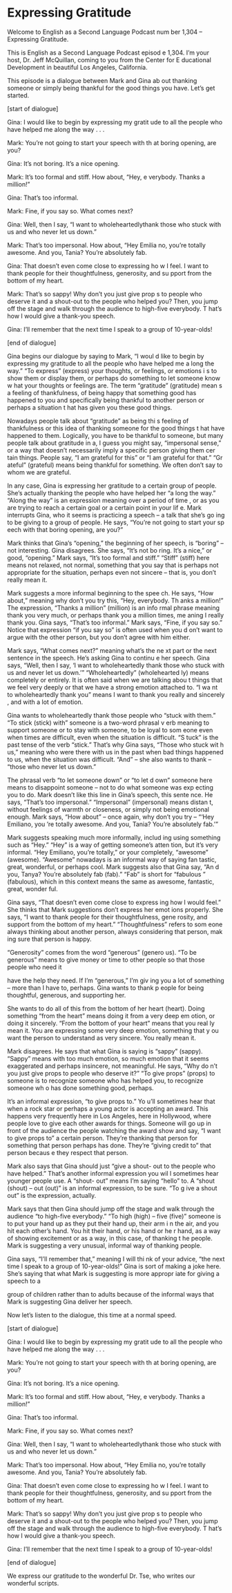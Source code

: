 # Expressing Gratitude

Welcome to English as a Second Language Podcast num ber 1,304 – Expressing Gratitude.

This is English as a Second Language Podcast episod e 1,304. I’m your host, Dr. Jeff McQuillan, coming to you from the Center for E ducational Development in beautiful Los Angeles, California.

This episode is a dialogue between Mark and Gina ab out thanking someone or simply being thankful for the good things you have.  Let’s get started.

[start of dialogue]

Gina: I would like to begin by expressing my gratit ude to all the people who have helped me along the way . . .

Mark: You’re not going to start your speech with th at boring opening, are you?

Gina: It’s not boring. It’s a nice opening.

Mark: It’s too formal and stiff. How about, “Hey, e verybody. Thanks a million!”

Gina: That’s too informal.

Mark: Fine, if you say so. What comes next?

Gina: Well, then I say, “I want to wholeheartedlythank those who stuck with us and who never let us down.”

Mark: That’s too impersonal. How about, “Hey Emilia no, you’re totally awesome. And you, Tania? You’re absolutely fab.

Gina: That doesn’t even come close to expressing ho w I feel. I want to thank people for their thoughtfulness, generosity, and su pport from the bottom of my heart.

Mark: That’s so sappy! Why don’t you just give prop s to people who deserve it and a shout-out to the people who helped you? Then,  you jump off the stage and walk through the audience to high-five everybody. T hat’s how I would give a thank-you speech.

Gina: I’ll remember that the next time I speak to a  group of 10-year-olds!

[end of dialogue]

Gina begins our dialogue by saying to Mark, “I woul d like to begin by expressing my gratitude to all the people who have helped me a long the way.” “To express” (express) your thoughts, or feelings, or emotions i s to show them or display them, or perhaps do something to let someone know w hat your thoughts or feelings are. The term “gratitude” (gratitude) mean s a feeling of thankfulness, of being happy that something good has happened to you  and specifically being thankful to another person or perhaps a situation t hat has given you these good things.

Nowadays people talk about “gratitude” as being thi s feeling of thankfulness or this idea of thanking someone for the good things t hat have happened to them. Logically, you have to be thankful to someone, but many people talk about gratitude in a, I guess you might say, “impersonal sense,” or a way that doesn’t necessarily imply a specific person giving them cer tain things. People say, “I am grateful for this” or “I am grateful for that.” “Gr ateful” (grateful) means being thankful for something. We often don’t say to whom we are grateful.

In any case, Gina is expressing her gratitude to a certain group of people. She’s actually thanking the people who have helped her “a long the way.” “Along the way” is an expression meaning over a period of time , or as you are trying to reach a certain goal or a certain point in your lif e. Mark interrupts Gina, who it seems is practicing a speech – a talk that she’s go ing to be giving to a group of people. He says, “You’re not going to start your sp eech with that boring opening, are you?”

Mark thinks that Gina’s “opening,” the beginning of  her speech, is “boring” – not interesting. Gina disagrees. She says, “It’s not bo ring. It’s a nice,” or good, “opening.” Mark says, “It’s too formal and stiff.” “Stiff” (stiff) here means not relaxed, not normal, something that you say that is  perhaps not appropriate for the situation, perhaps even not sincere – that is, you don’t really mean it.

Mark suggests a more informal beginning to the spee ch. He says, “How about,” meaning why don’t you try this, “Hey, everybody. Th anks a million!” The expression, “Thanks a million” (million) is an info rmal phrase meaning thank you very much, or perhaps thank you a million times, me aning I really thank you. Gina says, “That’s too informal.” Mark says, “Fine,  if you say so.” Notice that expression “if you say so” is often used when you d on’t want to argue with the other person, but you don’t agree with him either.

 Mark says, “What comes next?” meaning what’s the ne xt part or the next sentence in the speech. He’s asking Gina to continu e her speech. Gina says, “Well, then I say, ‘I want to wholeheartedly thank those who stuck with us and never let us down.’” “Wholeheartedly” (wholehearted ly) means completely or entirely. It is often said when we are talking abou t things that we feel very deeply or that we have a strong emotion attached to. “I wa nt to wholeheartedly thank you” means I want to thank you really and sincerely , and with a lot of emotion.

Gina wants to wholeheartedly thank those people who  “stuck with them.” “To stick (stick) with” someone is a two-word phrasal v erb meaning to support someone or to stay with someone, to be loyal to som eone even when times are difficult, even when the situation is difficult. “S tuck” is the past tense of the verb “stick.” That’s why Gina says, “Those who stuck wit h us,” meaning who were there with us in the past when bad things happened to us, when the situation was difficult. “And” – she also wants to thank – “those  who never let us down.”

The phrasal verb “to let someone down” or “to let d own” someone here means to disappoint someone – not to do what someone was exp ecting you to do. Mark doesn’t like this line in Gina’s speech, this sente nce. He says, “That’s too impersonal.” “Impersonal” (impersonal) means distan t, without feelings of warmth or closeness, or simply not being emotional enough.  Mark says, “How about” – once again, why don’t you try – “‘Hey Emiliano, you ’re totally awesome. And you, Tania? You’re absolutely fab.’”

Mark suggests speaking much more informally, includ ing using something such as “Hey.” “Hey” is a way of getting someone’s atten tion, but it’s very informal. “Hey Emiliano, you’re totally,” or your completely,  “awesome” (awesome). “Awesome” nowadays is an informal way of saying fan tastic, great, wonderful, or perhaps cool. Mark suggests also that Gina say, “An d you, Tanya? You’re absolutely fab (fab).” “Fab” is short for “fabulous ” (fabulous), which in this context means the same as awesome, fantastic, great, wonder ful.

Gina says, “That doesn’t even come close to express ing how I would feel.” She thinks that Mark suggestions don’t express her emot ions properly. She says, “I want to thank people for their thoughtfulness, gene rosity, and support from the bottom of my heart.” “Thoughtfulness” refers to som eone always thinking about another person, always considering that person, mak ing sure that person is happy.

“Generosity” comes from the word “generous” (genero us). “To be generous” means to give money or time to other people so that  those people who need it

have the help they need. If I’m “generous,” I’m giv ing you a lot of something – more than I have to, perhaps. Gina wants to thank p eople for being thoughtful, generous, and supporting her.

She wants to do all of this from the bottom of her heart (heart). Doing something “from the heart” means doing it from a very deep em otion, or doing it sincerely. “From the bottom of your heart” means that you real ly mean it. You are expressing some very deep emotion, something that y ou want the person to understand as very sincere. You really mean it.

Mark disagrees. He says that what Gina is saying is  “sappy” (sappy). “Sappy” means with too much emotion, so much emotion that it seems exaggerated and perhaps insincere, not meaningful. He says, “Why do n’t you just give props to people who deserve it?” “To give props” (props) to someone is to recognize someone who has helped you, to recognize someone wh o has done something good, perhaps.

It’s an informal expression, “to give props to.” Yo u’ll sometimes hear that when a rock star or perhaps a young actor is accepting an award. This happens very frequently here in Los Angeles, here in Hollywood, where people love to give each other awards for things. Someone will go up in  front of the audience the people watching the award show and say, “I want to give props to” a certain person. They’re thanking that person for something that person perhaps has done. They’re “giving credit to” that person becaus e they respect that person.

Mark also says that Gina should just “give a shout- out to the people who have helped.” That’s another informal expression you wil l sometimes hear younger people use. A “shout- out” means I’m saying “hello”  to. A “shout (shout) – out (out)” is an informal expression, to be sure. “To g ive a shout out” is the expression, actually.

Mark says that then Gina should jump off the stage and walk through the audience “to high-five everybody.” “To high (high) – five (five)” someone is to put your hand up as they put their hand up, their arm i n the air, and you hit each other’s hand. You hit their hand, or his hand or he r hand, as a way of showing excitement or as a way, in this case, of thanking t he people. Mark is suggesting a very unusual, informal way of thanking people.

Gina says, “I’ll remember that,” meaning I will thi nk of your advice, “the next time I speak to a group of 10-year-olds!” Gina is sort of making a joke here. She’s saying that what Mark is suggesting is more appropr iate for giving a speech to a

group of children rather than to adults because of the informal ways that Mark is suggesting Gina deliver her speech.

Now let’s listen to the dialogue, this time at a normal speed.

[start of dialogue]

Gina: I would like to begin by expressing my gratit ude to all the people who have helped me along the way . . .

Mark: You’re not going to start your speech with th at boring opening, are you?

Gina: It’s not boring. It’s a nice opening.

Mark: It’s too formal and stiff. How about, “Hey, e verybody. Thanks a million!”

Gina: That’s too informal.

Mark: Fine, if you say so. What comes next?

Gina: Well, then I say, “I want to wholeheartedlythank those who stuck with us and who never let us down.”

Mark: That’s too impersonal. How about, “Hey Emilia no, you’re totally awesome. And you, Tania? You’re absolutely fab.

Gina: That doesn’t even come close to expressing ho w I feel. I want to thank people for their thoughtfulness, generosity, and su pport from the bottom of my heart.

Mark: That’s so sappy! Why don’t you just give prop s to people who deserve it and a shout-out to the people who helped you? Then,  you jump off the stage and walk through the audience to high-five everybody. T hat’s how I would give a thank-you speech.

Gina: I’ll remember that the next time I speak to a  group of 10-year-olds!

[end of dialogue]

We express our gratitude to the wonderful Dr. Tse, who writes our wonderful scripts.



